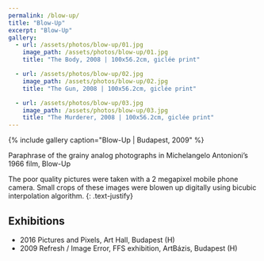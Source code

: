 ```yaml
---
permalink: /blow-up/
title: "Blow-Up"
excerpt: "Blow-Up"
gallery:
  - url: /assets/photos/blow-up/01.jpg
    image_path: /assets/photos/blow-up/01.jpg
    title: "The Body, 2008 | 100x56.2cm, giclée print"

  - url: /assets/photos/blow-up/02.jpg
    image_path: /assets/photos/blow-up/02.jpg
    title: "The Gun, 2008 | 100x56.2cm, giclée print"

  - url: /assets/photos/blow-up/03.jpg
    image_path: /assets/photos/blow-up/03.jpg
    title: "The Murderer, 2008 | 100x56.2cm, giclée print"
---
```


{% include gallery caption="Blow-Up \| Budapest, 2009" %}

Paraphrase of the grainy analog photographs in Michelangelo Antonioni’s 1966 film, Blow-Up

The poor quality pictures were taken with a 2 megapixel mobile phone camera. Small crops of these
images were blowen up digitally using bicubic interpolation algorithm.
{: .text-justify}

## Exhibitions

- 2016  Pictures and Pixels, Art Hall, Budapest (H)
- 2009  Refresh / Image Error, FFS exhibition, ArtBázis, Budapest (H)
